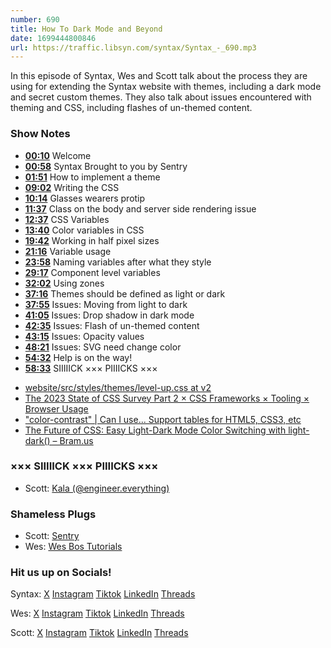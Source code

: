 ```yaml
---
number: 690
title: How To Dark Mode and Beyond
date: 1699444800846
url: https://traffic.libsyn.com/syntax/Syntax_-_690.mp3
---
```


In this episode of Syntax, Wes and Scott talk about the process they are using for extending the Syntax website with themes, including a dark mode and secret custom themes. They also talk about issues encountered with theming and CSS, including flashes of un-themed content.

### Show Notes

* **[00:10](#t=00:10)** Welcome
* **[00:58](#t=00:58)** Syntax Brought to you by Sentry
* **[01:51](#t=01:51)** How to implement a theme
* **[09:02](#t=09:02)** Writing the CSS
* **[10:14](#t=10:14)** Glasses wearers protip
* **[11:37](#t=11:37)** Class on the body and server side rendering issue
* **[12:37](#t=12:37)** CSS Variables
* **[13:40](#t=13:40)** Color variables in CSS
* **[19:42](#t=19:42)** Working in half pixel sizes
* **[21:16](#t=21:16)** Variable usage
* **[23:58](#t=23:58)** Naming variables after what they style
* **[29:17](#t=29:17)** Component level variables
* **[32:02](#t=32:02)** Using zones
* **[37:16](#t=37:16)** Themes should be defined as light or dark
* **[37:55](#t=37:55)** Issues: Moving from light to dark
* **[41:05](#t=41:05)** Issues: Drop shadow in dark mode
* **[42:35](#t=42:35)** Issues: Flash of un-themed content
* **[43:15](#t=43:15)** Issues: Opacity values
* **[48:21](#t=48:21)** Issues: SVG need change color
* **[54:32](#t=54:32)** Help is on the way!
* **[58:33](#t=58:33)** SIIIIICK ××× PIIIICKS ×××

- [website/src/styles/themes/level-up.css at v2](https://github.com/syntaxfm/website/blob/v2/src/styles/themes/level-up.css)
- [The 2023 State of CSS Survey Part 2 × CSS Frameworks × Tooling × Browser Usage](https://syntax.fm/show/678/the-2023-state-of-css-survey-part-2-css-frameworks-tooling-browser-usage)
- ["color-contrast" | Can I use... Support tables for HTML5, CSS3, etc](https://caniuse.com/?search=color-contrast)
- [The Future of CSS: Easy Light-Dark Mode Color Switching with light-dark() – Bram.us](https://www.bram.us/2023/10/09/the-future-of-css-easy-light-dark-mode-color-switching-with-light-dark/)

### ××× SIIIIICK ××× PIIIICKS ×××

* Scott: [Kala (@engineer.everything)](https://www.tiktok.com/@engineer.everything)

### Shameless Plugs

* Scott: [Sentry](https://sentry.io)
* Wes: [Wes Bos Tutorials](https://wesbos.com/courses)

### Hit us up on Socials!

Syntax: [X](https://twitter.com/syntaxfm) [Instagram](https://www.instagram.com/syntax_fm/) [Tiktok](https://www.tiktok.com/@syntaxfm) [LinkedIn](https://www.linkedin.com/company/96077407/admin/feed/posts/) [Threads](https://www.threads.net/@syntax_fm)

Wes: [X](https://twitter.com/wesbos) [Instagram](https://www.instagram.com/wesbos/) [Tiktok](https://www.tiktok.com/@wesbos) [LinkedIn](https://www.linkedin.com/in/wesbos/) [Threads](https://www.threads.net/@wesbos)

Scott: [X](https://twitter.com/stolinski) [Instagram](https://www.instagram.com/stolinski/) [Tiktok](https://www.tiktok.com/@stolinski) [LinkedIn](https://www.linkedin.com/in/stolinski/) [Threads](https://www.threads.net/@stolinski)